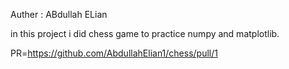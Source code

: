 Auther : ABdullah ELian

in this project i did chess game to practice numpy and matplotlib. 

PR=https://github.com/AbdullahElian1/chess/pull/1

